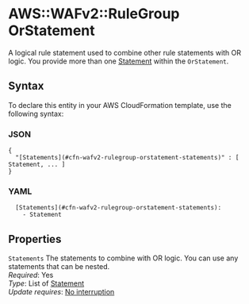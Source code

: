 # AWS::WAFv2::RuleGroup OrStatement<a name="aws-properties-wafv2-rulegroup-orstatement"></a>

A logical rule statement used to combine other rule statements with OR logic\. You provide more than one [Statement](https://docs.aws.amazon.com/AWSCloudFormation/latest/UserGuide/aws-properties-wafv2-webacl-notstatement.html#cfn-wafv2-webacl-notstatement-statement) within the `OrStatement`\. 

## Syntax<a name="aws-properties-wafv2-rulegroup-orstatement-syntax"></a>

To declare this entity in your AWS CloudFormation template, use the following syntax:

### JSON<a name="aws-properties-wafv2-rulegroup-orstatement-syntax.json"></a>

```
{
  "[Statements](#cfn-wafv2-rulegroup-orstatement-statements)" : [ Statement, ... ]
}
```

### YAML<a name="aws-properties-wafv2-rulegroup-orstatement-syntax.yaml"></a>

```
  [Statements](#cfn-wafv2-rulegroup-orstatement-statements): 
    - Statement
```

## Properties<a name="aws-properties-wafv2-rulegroup-orstatement-properties"></a>

`Statements`  <a name="cfn-wafv2-rulegroup-orstatement-statements"></a>
The statements to combine with OR logic\. You can use any statements that can be nested\.  
*Required*: Yes  
*Type*: List of [Statement](aws-properties-wafv2-rulegroup-statement.md)  
*Update requires*: [No interruption](https://docs.aws.amazon.com/AWSCloudFormation/latest/UserGuide/using-cfn-updating-stacks-update-behaviors.html#update-no-interrupt)
